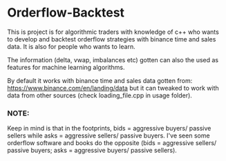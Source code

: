 # Orderflow-Backtest
This is project is for algorithmic traders with knowledge of c++ who wants to develop and backtest orderflow strategies with binance time and sales data. It is also for people who wants to learn.

The information (delta, vwap, imbalances etc) gotten can also the used as features for machine learning algorithms.

By default it works with binance time and sales data gotten from: https://www.binance.com/en/landing/data but it can tweaked to work with data from other sources (check loading_file.cpp in usage folder).

### NOTE:
Keep in mind is that in the footprints, bids = aggressive buyers/ passive sellers while asks = aggressive sellers/ passive buyers. I've seen some orderflow software and books do the opposite (bids = aggressive sellers/ passive buyers; asks = aggressive buyers/ passive sellers).
